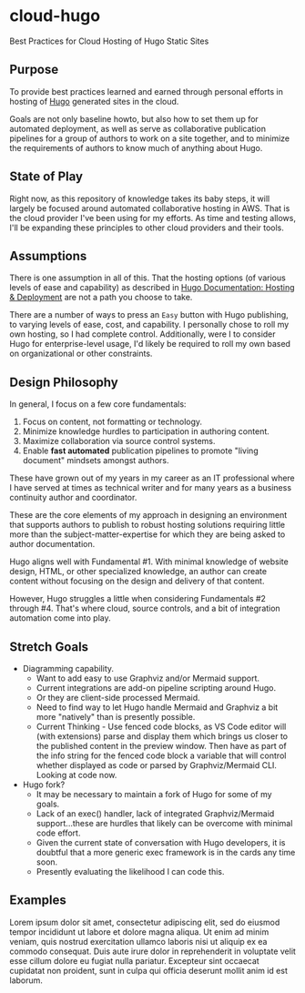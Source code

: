 # cloud-hugo

Best Practices for Cloud Hosting of Hugo Static Sites

## Purpose

To provide best practices learned and earned through personal efforts in hosting of [Hugo](https://gohugo.io/) generated sites in the cloud.

Goals are not only baseline howto, but also how to set them up for automated deployment, as well as serve as collaborative publication pipelines for a group of authors to work on a site together, and to minimize the requirements of authors to know much of anything about Hugo.

## State of Play

Right now, as this repository of knowledge takes its baby steps, it will largely be focused around automated collaborative hosting in AWS.  That is the cloud provider I've been using for my efforts.  As time and testing allows, I'll be expanding these principles to other cloud providers and their tools.

## Assumptions

There is one assumption in all of this.  That the hosting options (of various levels of ease and capability) as described in [Hugo Documentation: Hosting & Deployment](https://gohugo.io/hosting-and-deployment/) are not a path you choose to take.

There are a number of ways to press an `Easy` button with Hugo publishing, to varying levels of ease, cost, and capability.  I personally chose to roll my own hosting, so I had complete control.  Additionally, were I to consider Hugo for enterprise-level usage, I'd likely be required to roll my own based on organizational or other constraints.

## Design Philosophy

In general, I focus on a few core fundamentals:

1. Focus on content, not formatting or technology.
2. Minimize knowledge hurdles to participation in authoring content.
3. Maximize collaboration via source control systems.
4. Enable **fast automated** publication pipelines to promote "living document" mindsets amongst authors.

These have grown out of my years in my career as an IT professional where I have served at times as technical writer and for many years as a business continuity author and coordinator.

These are the core elements of my approach in designing an environment that supports authors to publish to robust hosting solutions requiring little more than the subject-matter-expertise for which they are being asked to author documentation.

Hugo aligns well with Fundamental #1.  With minimal knowledge of website design, HTML, or other specialized knowledge, an author can create content without focusing on the design and delivery of that content.

However, Hugo struggles a little when considering Fundamentals #2 through #4.  That's where cloud, source controls, and a bit of integration automation come into play.

## Stretch Goals

* Diagramming capability.
  * Want to add easy to use Graphviz and/or Mermaid support.
  * Current integrations are add-on pipeline scripting around Hugo.
  * Or they are client-side processed Mermaid.
  * Need to find way to let Hugo handle Mermaid and Graphviz a bit more "natively" than is presently possible.
  * Current Thinking - Use fenced code blocks, as VS Code editor will (with extensions) parse and display them which brings us closer to the published content in the preview window.  Then have as part of the info string for the fenced code block a variable that will control whether displayed as code or parsed by Graphviz/Mermaid CLI.  Looking at code now.
* Hugo fork?
  * It may be necessary to maintain a fork of Hugo for some of my goals.
  * Lack of an exec() handler, lack of integrated Graphviz/Mermaid support...these are hurdles that likely can be overcome with minimal code effort.
  * Given the current state of conversation with Hugo developers, it is doubtful that a more generic exec framework is in the cards any time soon.
  * Presently evaluating the likelihood I can code this.

## Examples

Lorem ipsum dolor sit amet, consectetur adipiscing elit, sed do eiusmod tempor incididunt ut labore et dolore magna aliqua. Ut enim ad minim veniam, quis nostrud exercitation ullamco laboris nisi ut aliquip ex ea commodo consequat. Duis aute irure dolor in reprehenderit in voluptate velit esse cillum dolore eu fugiat nulla pariatur. Excepteur sint occaecat cupidatat non proident, sunt in culpa qui officia deserunt mollit anim id est laborum.
